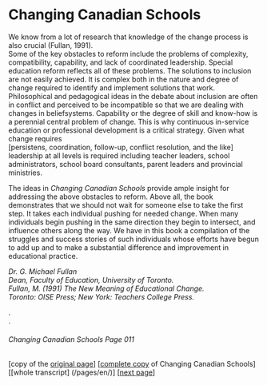# Changing Canadian Schools
We know from a lot of research that knowledge of the change process is also
crucial (Fullan, 1991).  
Some of the key obstacles to reform include the problems
of complexity, compatibility, capability, and lack of coordinated
leadership. Special education reform reflects all of these
problems. The solutions to inclusion are not easily achieved. It
is complex both in the nature and degree of change required to
identify and implement solutions that work. Philosophical and
pedagogical ideas in the debate about inclusion are often in
conflict and perceived to be incompatible so that we are dealing
with changes in beliefsystems. Capability or the degree of skill
and know-how is a perennial central problem of change.
This is why continuous in-service education or professional
development is a critical strategy. Given what change requires  
[persistens, coordination, follow-up, conflict resolution, and the like] 
leadership at all levels is required including teacher leaders,
school administrators, school board consultants, parent leaders and provincial ministries.  

The ideas in *Changing Canadian Schools* provide ample
insight for addressing the above obstacles to reform. Above
all, the book demonstrates that we should not wait for someone
else to take the first step. It takes each individual pushing for
needed change. When many individuals begin pushing in the
same direction they begin to intersect, and influence others
along the way. We have in this book a compilation of the
struggles and success stories of such individuals whose efforts
have begun to add up and to make a substantial difference and
improvement in educational practice.  

*Dr. G. Michael Fullan*  
*Dean, Faculty of Education, University of Toronto.*  
*Fullan, M. (1991) The New Meaning of Educational Change.*  
*Toronto: OISE Press; New York: Teachers College Press.*


.  
.  
###### Changing Canadian Schools Page 011

[copy of the [original page](/copies-from-original/CCS011.png)]
[[complete copy](/copies-from-original/BestCopy_Changing_Canadian_Schools_Perspectives_on_Disability_and_Inclusion.pdf) of Changing Canadian Schools]
[[whole transcript] (/pages/en/)]
[[next page](Changing_Canadian_Schools-012)]

